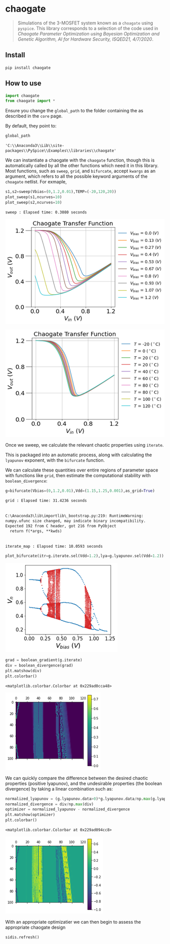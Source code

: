# chaogate
> Simulations of the 3-MOSFET system known as a `choagate` using `pyspice`. This library corresponds to a selection of the code used in *Chaogate Parameter Optimization using Bayesian Optimization and Genetic Algorithm, AI for Hardware Security, ISQED21, 4/7/2020*.


## Install

`pip install chaogate`

## How to use

```python
import chaogate
from chaogate import *
```

Ensure you change the `global_path` to the folder containing the as described in the `core` page.

By default, they point to:

```python
global_path
```




    'C:\\Anaconda3\\Lib\\site-packages\\PySpice\\Examples\\libraries\\chaogate'



We can instantiate a chaogate with the `chaogate` function, though this is automatically called by all the other functions which need it in this library. Most functions, such as `sweep`, `grid`, and `bifurcate`, accept `kwargs` as an argument, which refers to all the possible keyword arguments of the `choagate` netlist. For exmaple,

```python
s1,s2=sweep(Vbias=(0,1.2,0.01),TEMP=(-20,120,20))
plot_sweep(s1,ncurves=10)
plot_sweep(s2,ncurves=10)
```

    sweep : Elapsed time: 0.3080 seconds
    


![png](docs/images/output_7_1.png)



![png](docs/images/output_7_2.png)


Once we sweep, we calculate the relevant chaotic properties using `iterate`.

This is packaged into an automatic process, along with calculating the `lyapunov` exponent, with the `bifurcate` function.

We can calculate these quantities over entire regions of parameter space with functions like `grid`, then estimate the computational stability with `boolean_divergence`:

```python
g=bifurcate(Vbias=(0,1.2,0.01),Vdd=(1.15,1.25,0.001),as_grid=True)
```

    grid : Elapsed time: 31.4236 seconds
    

    C:\Anaconda3\lib\importlib\_bootstrap.py:219: RuntimeWarning: numpy.ufunc size changed, may indicate binary incompatibility. Expected 192 from C header, got 216 from PyObject
      return f(*args, **kwds)
    

    iterate_map : Elapsed time: 10.0593 seconds
    

```python
plot_bifurcate(itr=g.iterate.sel(Vdd=1.2),lya=g.lyapunov.sel(Vdd=1.2))
```


![png](docs/images/output_10_0.png)


```python
grad = boolean_gradient(g.iterate)
div = boolean_divergence(grad)
plt.matshow(div)
plt.colorbar()
```




    <matplotlib.colorbar.Colorbar at 0x229ad0cca48>




![png](docs/images/output_11_1.png)


We can quickly compare the difference between the desired chaotic properties (positive lyapunov), and the undesirable properties (the boolean divergence) by taking a linear combination such as:

```python
normalized_lyapunov = (g.lyapunov.data>0)*g.lyapunov.data/np.max(g.lyapunov.data)
normalized_divergence = div/np.max(div) 
optimizer = normalized_lyapunov - normalized_divergence 
plt.matshow(optimizer)
plt.colorbar()
```




    <matplotlib.colorbar.Colorbar at 0x229ad094cc8>




![png](docs/images/output_13_1.png)


With an appropriate optimizatier we can then begin to assess the appropriate chaogate design

```python
sidis.refresh()
```
